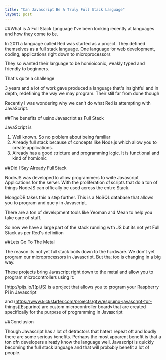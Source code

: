 ```yaml
---
title: "Can Javascript Be A Truly Full Stack Language"
layout: post
---
```



##What is A Full Stack Language
I've been looking recently at languages and how they come to be.

In 2011 a language called Red was started as a project.
They defined themselves as a full stack language. One language for web development, coding, applications right down to microprocessors.

They so wanted their language to be homioiconic, weakly typed and friendly to beginners.

That's quite a challenge.

3 years and a lot of work gave produced a language that's insightful and in depth, redefining the way we may program. Their still far from done though

Recently I was wondering why we can't do what Red is attempting with JavaScript.


##The benefits of using Javascript as Full Stack 

JavaScript is

1. Well known. So no problem about being familiar
2. Already full stack because of concepts like Node.js which allow you to create applications.
3. Already has a good stricture and programming logic. It is functional and kind of homionic


##Did I Say Already Full Stack

NodeJS was developed to allow programmers to write Javascript Applications for the server. With the proliferation of scripts that do a ton of things NodeJS can officially be used across the entire Stack.

MongoDB takes this a step further. This is a NoSQL database that allows you to program and query in Javascript.

There are a ton of development tools like Yeoman and Mean to help you take care of stuff.

So now we have a large part of the stack running with JS but its not yet Full Stack as per Red's definition

##Lets Go To The Metal

The reason its not yet full stack boils down to the hardware. We don't yet program our microprocessors in Javascript. But that too is changing in a big way. 

These projects bring Javascript right down to the metal and allow you to program microcontrollers using it:

[http://pijs.io/](piJS) is a project that allows you to program your Raspberry Pi in Javascript

[](Tessel) and (https://www.kickstarter.com/projects/gfw/espruino-javascript-for-
things)[Espurino] are custom microcontroller boards that are created specifically for the purpose of programming in Javascript

##Conclusion

Though Javascript has a lot of detractors that haters repeat oft and loudly there are some serious benefits. Perhaps the most apparent benefit is that a ton ofn developers already know the language well. Javascript is quickly becoming the full stack language and that will probably benefit a lot of people.